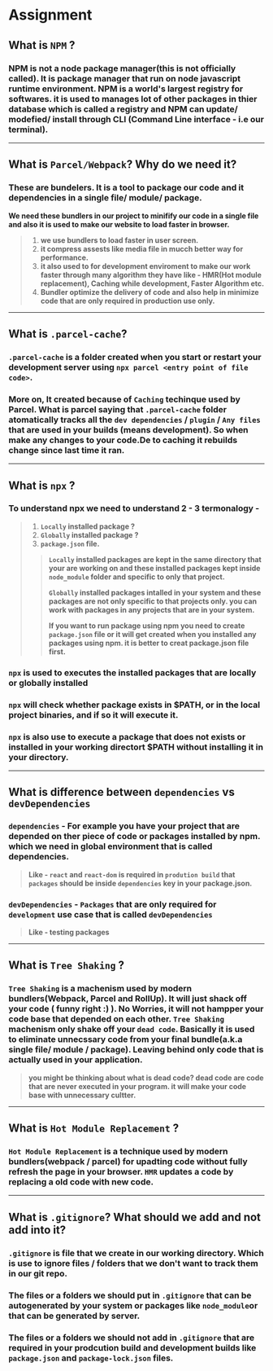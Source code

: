 # Assignment

## What is `NPM` ?

### NPM is not a node package manager(this is not officially called). It is package manager that run on node javascript runtime environment. NPM is a world's largest registry for softwares. it is used to manages lot of other packages in thier database which is called a registry and NPM can update/ modefied/ install through CLI (Command Line interface - i.e our terminal).
---

##  What is `Parcel/Webpack`? Why do we need it?
### These are bundelers. It is a tool to package our code and it dependencies in a single file/ module/ package.
**We need these bundlers in our project to minifify our code in a single file and also it is used to make our website to load faster in browser.**
>1. **we use bundlers to load faster in user screen.**
>2. **it compress assests like media file in mucch better way for performance.**
>3. **it also used to for development enviroment to make our work faster through many algorithm they have like - HMR(Hot module replacement), Caching while development, Faster Algorithm etc.**
>4. **Bundler optimize the delivery of code and also help in minimize code that are only required in production use only.** 
---
## What is `.parcel-cache`?
### `.parcel-cache` is a folder created  when you start or restart your development server using `npx parcel <entry point of file code>`.
### More on, It created because of `Caching` techinque used by Parcel. What is parcel saying that `.parcel-cache` folder atomatically tracks all the `dev dependencies` / `plugin` / `Any files` that are used in your builds (means development). So when make any changes to your code.De to caching it rebuilds change since last time it ran.
---
## What is `npx` ?
### To understand npx we need to understand 2 - 3 termonalogy - 
>1. **`Locally` installed package ?**
>2. **`Globally` installed package ?**
>3. **`package.json` file.**
  >> **`Locally` installed packages are kept in the same directory that your are working on and these installed packages kept inside `node_module` folder and specific to only that project.**
  >>
  >> **`Globally` installed packages intalled in your system and these packages are not only specific to that projects only. you can work with packages in any projects that are in your system.**
  >>
  >> **If you want to run package using npm you need to create `package.json` file or it will get created when you installed any packages using npm. it is better to creat package.json file first.**
### `npx` is used to executes the installed packages that are locally or globally installed
### `npx` will check whether package exists in $PATH, or in the local project binaries, and if so it will execute it.
### `npx` is also use to execute a package that does not exists or installed in your working directort $PATH without installing it in your directory.
---
## What is difference between `dependencies` vs `devDependencies`
### `dependencies` - For example you have your project that are depended on ther piece of code or packages installed by npm. which we need in global environment that is called dependencies.
> **Like - `react` and `react-dom` is required in `prodution build` that `packages` should be inside `dependencies` key in your package.json.**
### `devDependencies` - `Packages` that are only required for `development` use case that is called `devDependencies`
> **Like - testing packages**
---
## What is `Tree Shaking` ?
### `Tree Shaking` is a machenism used by modern bundlers(Webpack, Parcel and RollUp). It will just shack off your code ( funny right :) ). No Worries, it will not hampper your code base that depended on each other. `Tree Shaking` machenism only shake off your `dead code`. Basically it is used to eliminate unnecssary code from  your final bundle(a.k.a single file/ module / package). Leaving behind only code that is actually used in your application.
> **you might be thinking about what is dead code?
> dead code are code that are never executed in your program. it will make your code base with unnecessary cultter.**
---

## What is `Hot Module Replacement` ?
### `Hot Module Replacement` is a technique used by modern bundlers(webpack / parcel) for upadting code without fully refresh the page in your browser. `HMR` updates a code by replacing a old code with new code.
---
## What is `.gitignore`?  What should we add and not add into it?
### `.gitignore` is file that we create in our working directory. Which is use to ignore files / folders that we don't want to track them in our git repo.
### The files or a folders we should put in `.gitignore` that can be autogenerated by your system or packages like `node_module`or that can be generated by server.
### The files or a folders we should not add in `.gitignore` that are required in your prodcution build and development builds like `package.json` and `package-lock.json` files.

## 
